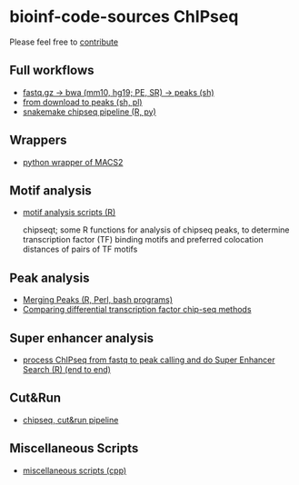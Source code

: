 bioinf-code-sources ChIPseq <!-- [![Chipseq]()](https://github.com/gwangjinkim/bioinf-code-sources) [![Build Status](https://travis-ci.org/danielecook/Awesome-Bioinformatics.svg?branch=master)]() -->
======================

Please feel free to [contribute](CONTRIBUTING.md)

## Full workflows

- [fastq.gz -> bwa (mm10, hg19; PE, SR) -> peaks (sh)](https://github.com/milospjanic/ChIPSeqFPro)
- [from download to peaks (sh, pl)](https://github.com/alfonsosaera/ChIPseq)
- [snakemake chipseq pipeline (R, py)](https://github.com/vrrenske/chipseq)

## Wrappers

- [python wrapper of MACS2](https://github.com/alfonsosaera/ChIPseq)

## Motif analysis

- [motif analysis scripts (R)](https://github.com/erinijapranckeviciene/chipseqt)

  chipseqt; some R functions for analysis of chipseq peaks, to determine transcription factor (TF) binding motifs and preferred colocation distances of pairs of TF motifs
  
## Peak analysis

- [Merging Peaks (R, Perl, bash programs)](https://github.com/marceladavila/MegePeaks)
- [Comparing differential transcription factor chip-seq methods](https://github.com/ying-w/chipseq-compare)

## Super enhancer analysis

- [process ChIPseq from fastq to peak calling and do Super Enhancer Search (R) (end to end)](https://github.com/belfordak/ChIPseq_SuperEnhancer_calling)

## Cut&Run

- [chipseq, cut&run pipeline](https://github.com/CompEpigen/ChIPseq_workflows)


## Miscellaneous Scripts

- [miscellaneous scripts (cpp)](https://github.com/haihantan/chipseq_tools)

